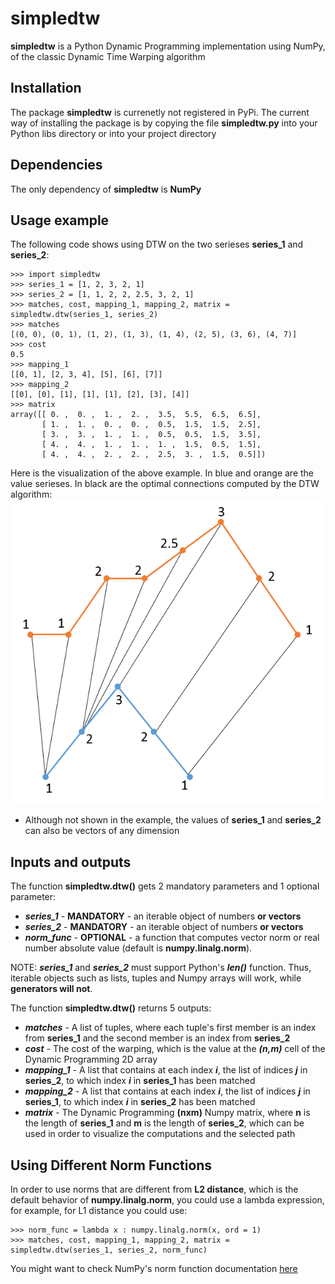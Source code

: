 # simpledtw

**simpledtw** is a Python Dynamic Programming implementation using NumPy, of the classic Dynamic Time Warping algorithm

## Installation
The package **simpledtw** is currenetly not registered in PyPi.
The current way of installing the package is by copying the file **simpledtw.py** into your Python libs directory or into your project directory

## Dependencies
The only dependency of **simpledtw** is **NumPy**


## Usage example
The following code shows using DTW on the two serieses **series_1** and **series_2**:

```
>>> import simpledtw
>>> series_1 = [1, 2, 3, 2, 1]
>>> series_2 = [1, 1, 2, 2, 2.5, 3, 2, 1]
>>> matches, cost, mapping_1, mapping_2, matrix = simpledtw.dtw(series_1, series_2)
>>> matches
[(0, 0), (0, 1), (1, 2), (1, 3), (1, 4), (2, 5), (3, 6), (4, 7)]
>>> cost
0.5
>>> mapping_1
[[0, 1], [2, 3, 4], [5], [6], [7]]
>>> mapping_2
[[0], [0], [1], [1], [1], [2], [3], [4]]
>>> matrix
array([[ 0. ,  0. ,  1. ,  2. ,  3.5,  5.5,  6.5,  6.5],
       [ 1. ,  1. ,  0. ,  0. ,  0.5,  1.5,  1.5,  2.5],
       [ 3. ,  3. ,  1. ,  1. ,  0.5,  0.5,  1.5,  3.5],
       [ 4. ,  4. ,  1. ,  1. ,  1. ,  1.5,  0.5,  1.5],
       [ 4. ,  4. ,  2. ,  2. ,  2.5,  3. ,  1.5,  0.5]])
```

Here is the visualization of the above example. In blue and orange are the value serieses. In black are the optimal connections computed by the DTW algorithm:
![DTW Visualization](/dtw_vis.png)

* Although not shown in the example, the values of **series_1** and **series_2** can also be vectors of any dimension

## Inputs and outputs
The function **simpledtw.dtw()** gets 2 mandatory parameters and 1 optional parameter:

* ***series_1*** - **MANDATORY** - an iterable object of numbers **or vectors**
* ***series_2*** - **MANDATORY** - an iterable object of numbers **or vectors**
* ***norm_func*** - **OPTIONAL** - a function that computes vector norm or real number absolute value (default is **numpy.linalg.norm**).

NOTE: ***series_1*** and ***series_2*** must support Python's ***len()*** function. Thus, iterable objects such as lists, tuples and Numpy arrays will work, while **generators will not**.


The function **simpledtw.dtw()** returns 5 outputs:
* ***matches*** - A list of tuples, where each tuple's first member is an index from **series_1** and the second member is an index from **series_2**
* ***cost*** - The cost of the warping, which is the value at the ***(n,m)*** cell of the Dynamic Programming 2D array
* ***mapping_1*** - A list that contains at each index ***i***, the list of indices ***j*** in **series_2**, to which index ***i*** in **series_1** has been matched
* ***mapping_2*** - A list that contains at each index ***i***, the list of indices ***j*** in **series_1**, to which index ***i*** in **series_2** has been matched
* ***matrix*** - The Dynamic Programming **(nxm)** Numpy matrix, where **n** is the length of **series_1** and **m** is the length of **series_2**, which can be used in order to visualize the computations and the selected path

## Using Different Norm Functions
In order to use norms that are different from **L2 distance**, which is the default behavior of  **numpy.linalg.norm**, you could use a lambda expression, for example, for L1 distance you could use:
```
>>> norm_func = lambda x : numpy.linalg.norm(x, ord = 1)
>>> matches, cost, mapping_1, mapping_2, matrix = simpledtw.dtw(series_1, series_2, norm_func)
```

You might want to check NumPy's norm function documentation [here](https://docs.scipy.org/doc/numpy/reference/generated/numpy.linalg.norm.html)

